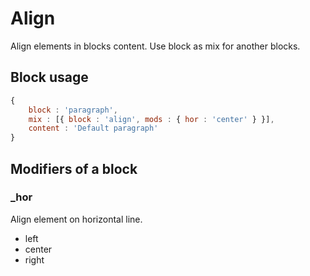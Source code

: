 # Align

Align elements in blocks content. Use block as mix for another blocks.

## Block usage

``` js
{
    block : 'paragraph',
    mix : [{ block : 'align', mods : { hor : 'center' } }],
    content : 'Default paragraph'
}
```

## Modifiers of a block

### _hor

Align element on horizontal line.

* left
* center
* right
